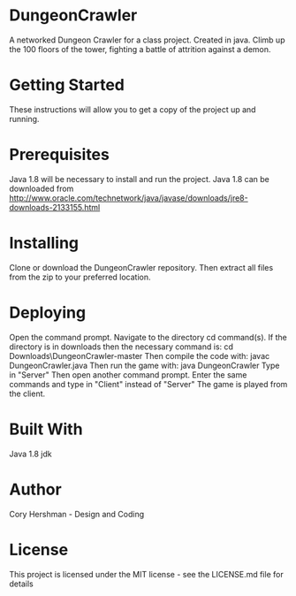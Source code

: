 # DungeonCrawler
A networked Dungeon Crawler for a class project. Created in java. Climb up the 100 floors of the tower, fighting a battle of attrition against a demon.
# Getting Started
These instructions will allow you to get a copy of the project up and running.
# Prerequisites
Java 1.8 will be necessary to install and run the project. Java 1.8 can be downloaded from http://www.oracle.com/technetwork/java/javase/downloads/jre8-downloads-2133155.html
# Installing
Clone or download the DungeonCrawler repository. Then extract all files from the zip to your preferred location. 
# Deploying
Open the command prompt. Navigate to the directory cd command(s). If the directory is in downloads then the necessary command is: cd Downloads\DungeonCrawler-master
Then compile the code with: javac DungeonCrawler.java
Then run the game with: java DungeonCrawler
Type in "Server"
Then open another command prompt. Enter the same commands and type in "Client" instead of "Server"
The game is played from the client.
# Built With
Java 1.8 jdk
# Author
Cory Hershman - Design and Coding
# License
This project is licensed under the MIT license - see the LICENSE.md file for details
